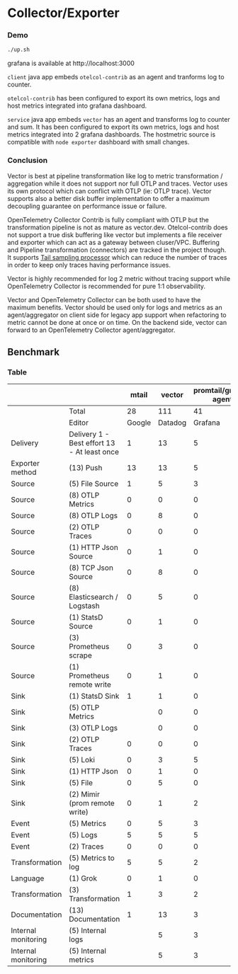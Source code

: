 # Collector/Exporter

### Demo

```bash
./up.sh
```

grafana is available at http://localhost:3000

``client`` java app embeds ``otelcol-contrib`` as an agent and tranforms log to counter.

``otelcol-contrib`` has been configured to export its own metrics, logs and host metrics integrated into grafana dashboard.

``service`` java app embeds ``vector`` has an agent and transforms log to counter and sum. It has been configured to export its own metrics, logs and host metrics integrated into 2 grafana dashboards. The hostmetric source is compatible with ``node exporter`` dashboard with small changes.

### Conclusion
Vector is best at pipeline transformation like log to metric transformation / aggregation while it does not support nor full OTLP and traces. Vector uses its own protocol which can conflict with OTLP (ie: OTLP trace). Vector supports also a better disk buffer implementation to offer a maximum decoupling guarantee on performance issue or failure.

OpenTelemetry Collector Contrib is fully compliant with OTLP but the transformation pipeline is not as mature as vector.dev. Otelcol-contrib does not support a true disk buffering like vector but implements a file receiver and exporter which can act as a gateway between cluser/VPC. Buffering and Pipeline transformation (connectors) are tracked in the project though. It supports [Tail sampling processor](https://github.com/open-telemetry/opentelemetry-collector-contrib/tree/main/processor/tailsamplingprocessor#tail-sampling-processor) which can reduce the number of traces in order to keep only traces having performance issues.

Vector is highly recommended for log 2 metric without tracing support while OpenTelemetry Collector is recommended for pure 1:1 observability.

Vector and OpenTelemetry Collector can be both used to have the maximum benefits. Vector should be used only for logs and metrics as an agent/aggregator on client side for legacy app support when refactoring to metric cannot be done at once or on time. On the backend side, vector can forward to an OpenTelemetry Collector agent/aggregator.

## Benchmark

### Table
|||mtail|vector|promtail/grafana agent|otelcontribcol|
|-|-|-|-|-|-|
||Total|28|111|41|107|
||Editor|Google|Datadog|Grafana|Opentelemetry|
|Delivery|Delivery 1 - Best effort 13 - At least once|1|13|5|8|
|Exporter method|(13) Push|13|13|5|13|
|Source|(5) File Source|1|5|3|5|
|Source|(8) OTLP Metrics|0|0|0|8|
|Source|(8) OTLP Logs|0|8|0|5|
|Source|(2) OTLP Traces|0|0|0|2|
|Source|(1) HTTP Json Source|0|1|0|0|
|Source|(8) TCP Json Source|0|8|0|8|
|Source|(8) Elasticsearch / Logstash|0|5|0|5|
|Source|(1) StatsD Source|0|1|0|1|
|Source|(3) Prometheus scrape|0|3|0|1|
|Source|(1) Prometheus remote write|0|1|0|0|
|Sink|(1) StatsD Sink|1|1|0|0|
|Sink|(5) OTLP Metrics||0|0|5|
|Sink|(3) OTLP Logs||0|0|3|
|Sink|(2) OTLP Traces|0|0|0|2|
|Sink|(5) Loki|0|3|5|3|
|Sink|(1) HTTP Json|0|1|0|0|
|Sink|(5) File|0|5|0|5|
|Sink|(2) Mimir (prom remote write)|0|1|2|0|
|Event|(5) Metrics|0|5|3|5|
|Event|(5) Logs|5|5|5|5|
|Event|(2) Traces|0|0|0|2|
|Transformation|(5) Metrics to log|5|5|2|1|
|Language|(1) Grok|0|1|0|0|
|Transformation|(3) Transformation|1|3|2|2|
|Documentation|(13) Documentation|1|13|3|8|
|Internal monitoring|(5) Internal logs||5|3|5|
|Internal monitoring|(5) Internal metrics||5|3|5|
